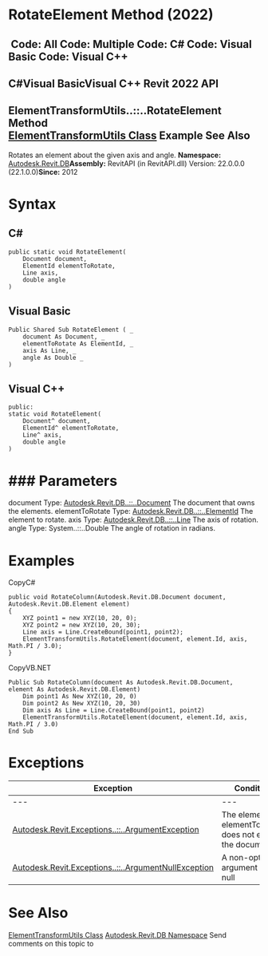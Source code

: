 # RotateElement Method (2022)

﻿
 Code: All Code: Multiple Code: C# Code: Visual Basic Code: Visual C++   
---  
C#Visual BasicVisual C++
Revit 2022 API  
---  
ElementTransformUtils..::..RotateElement Method   
[ElementTransformUtils Class](82e737d5-fda4-bc10-6099-88999cd51300.md "ElementTransformUtils Class") Example See Also  
---  
Rotates an element about the given axis and angle. 
**Namespace:** [Autodesk.Revit.DB](87546ba7-461b-c646-cbb1-2cb8f5bff8b2.md "Autodesk.Revit.DB Namespace")**Assembly:** RevitAPI (in RevitAPI.dll) Version: 22.0.0.0 (22.1.0.0)**Since:** 2012 
# Syntax
C#  
---  
```text
public static void RotateElement(
	Document document,
	ElementId elementToRotate,
	Line axis,
	double angle
)
```
  
Visual Basic  
---  
```text
Public Shared Sub RotateElement ( _
	document As Document, _
	elementToRotate As ElementId, _
	axis As Line, _
	angle As Double _
)
```
  
Visual C++  
---  
```text
public:
static void RotateElement(
	Document^ document, 
	ElementId^ elementToRotate, 
	Line^ axis, 
	double angle
)
```
  
# ### Parameters
document
    Type: [Autodesk.Revit.DB..::..Document](db03274b-a107-aa32-9034-f3e0df4bb1ec.md "Document Class") The document that owns the elements. 
elementToRotate
    Type: [Autodesk.Revit.DB..::..ElementId](44f3f7b1-3229-3404-93c9-dc5e70337dd6.md "ElementId Class") The element to rotate. 
axis
    Type: [Autodesk.Revit.DB..::..Line](e7329450-434a-918b-661c-65e15e0585a5.md "Line Class") The axis of rotation. 
angle
    Type: System..::..Double The angle of rotation in radians. 
# Examples
CopyC#
```text
public void RotateColumn(Autodesk.Revit.DB.Document document, Autodesk.Revit.DB.Element element)
{
    XYZ point1 = new XYZ(10, 20, 0);
    XYZ point2 = new XYZ(10, 20, 30);
    Line axis = Line.CreateBound(point1, point2);
    ElementTransformUtils.RotateElement(document, element.Id, axis, Math.PI / 3.0);
}
```

CopyVB.NET
```text
Public Sub RotateColumn(document As Autodesk.Revit.DB.Document, element As Autodesk.Revit.DB.Element)
    Dim point1 As New XYZ(10, 20, 0)
    Dim point2 As New XYZ(10, 20, 30)
    Dim axis As Line = Line.CreateBound(point1, point2)
    ElementTransformUtils.RotateElement(document, element.Id, axis, Math.PI / 3.0)
End Sub
```

# Exceptions
| Exception | Condition |
| --- | --- |
| --- | --- |
| [Autodesk.Revit.Exceptions..::..ArgumentException](2e6e4206-97a8-dd4b-df5d-4269f4bb6088.md "ArgumentException Class") | The element elementToRotate does not exist in the document |
| [Autodesk.Revit.Exceptions..::..ArgumentNullException](631e1424-60f4-929b-4e52-dda9dcd26316.md "ArgumentNullException Class") | A non-optional argument was null |

# See Also
[ElementTransformUtils Class](82e737d5-fda4-bc10-6099-88999cd51300.md "ElementTransformUtils Class")
[Autodesk.Revit.DB Namespace](87546ba7-461b-c646-cbb1-2cb8f5bff8b2.md "Autodesk.Revit.DB Namespace")
Send comments on this topic to 